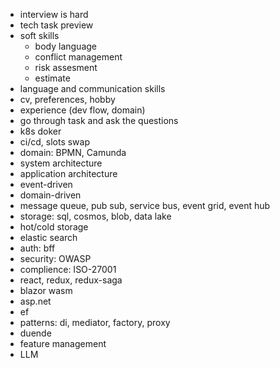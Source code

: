 * interview is hard
* tech task preview
* soft skills
  * body language
  * conflict management
  * risk assesment
  * estimate
* language and communication skills
* cv, preferences, hobby
* experience (dev flow, domain)
* go through task and ask the questions
* k8s doker
* ci/cd, slots swap
* domain: BPMN, Camunda
* system architecture
* application architecture
* event-driven
* domain-driven
* message queue, pub sub, service bus, event grid, event hub
* storage: sql, cosmos, blob, data lake
* hot/cold storage
* elastic search
* auth: bff
* security: OWASP
* complience: ISO-27001
* react, redux, redux-saga
* blazor wasm
* asp.net
* ef
* patterns: di, mediator, factory, proxy
* duende
* feature management
* LLM
